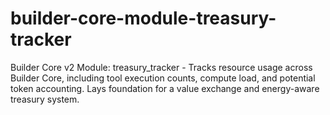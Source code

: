 # builder-core-module-treasury-tracker
Builder Core v2 Module: treasury_tracker - Tracks resource usage across Builder Core, including tool execution counts, compute load, and potential token accounting. Lays foundation for a value exchange and energy-aware treasury system.
